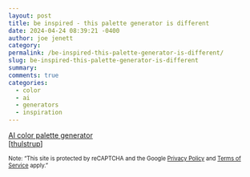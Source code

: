 ```yaml
---
layout: post
title: be inspired - this palette generator is different
date: 2024-04-24 08:39:21 -0400
author: joe jenett
category: 
permalink: /be-inspired-this-palette-generator-is-different/
slug: be-inspired-this-palette-generator-is-different
summary: 
comments: true
categories:
  - color
  - ai
  - generators
  - inspiration
---
```

<a title="AI color palette generator | Deblank Colors" href="https://deblank.com/colors">AI color palette generator</a><br>[<a href="https://pinboard.in/u:thulstrup">thulstrup</a>]
<p style="font-size:.8em;">
Note: “This site is protected by reCAPTCHA and the Google <a href="https://policies.google.com/privacy">Privacy Policy</a> and <a href="https://policies.google.com/terms">Terms of Service</a> apply.”
</p>
<a href="https://brid.gy/publish/mastodon"></a>
